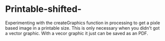 # Printable-shifted-
Experimenting with the createGraphics function in processing to get a pixle based image in a printable size.
This is only necessary when you didn't got a vector graphic. With a vecor graphic it just can be saved as an PDF.

